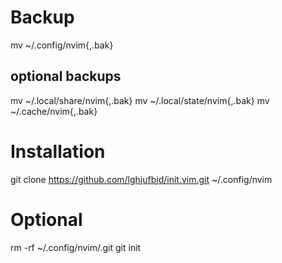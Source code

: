 # Backup
mv ~/.config/nvim{,.bak}

## optional backups
mv ~/.local/share/nvim{,.bak}
mv ~/.local/state/nvim{,.bak}
mv ~/.cache/nvim{,.bak}

# Installation
git clone https://github.com/lghjufbjd/init.vim.git ~/.config/nvim

# Optional
rm -rf ~/.config/nvim/.git
git init
